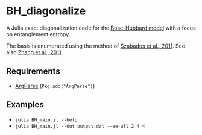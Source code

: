 # BH_diagonalize

A Julia exact diagonalization code for the [Bose-Hubbard model](https://en.wikipedia.org/wiki/Bose%E2%80%93Hubbard_model) with a focus on entanglement entropy.

The basis is enumerated using the method of [Szabados et al., 2011](http://coulson.chem.elte.hu/surjan/PREPRINTS/181.pdf).
See also [Zhang et al., 2011](http://arxiv.org/pdf/1102.4006v1.pdf).


## Requirements

* [ArgParse](https://github.com/carlobaldassi/ArgParse.jl) (`Pkg.add("ArgParse")`)


## Examples

* `julia BH_main.jl --help`
* `julia BH_main.jl --out output.dat --ee-all 2 4 4`
